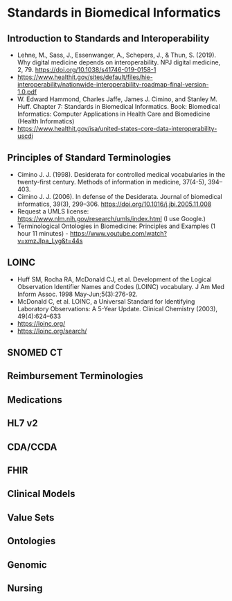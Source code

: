 # Standards in Biomedical Informatics

## Introduction to Standards and Interoperability

* Lehne, M., Sass, J., Essenwanger, A., Schepers, J., & Thun, S. (2019). Why digital medicine depends on interoperability. NPJ digital medicine, 2, 79. https://doi.org/10.1038/s41746-019-0158-1
* https://www.healthit.gov/sites/default/files/hie-interoperability/nationwide-interoperability-roadmap-final-version-1.0.pdf
* W. Edward Hammond, Charles Jaffe, James J. Cimino, and Stanley M. Huff. Chapter 7: Standards in Biomedical Informatics. Book: Biomedical Informatics: Computer Applications in Health Care and Biomedicine (Health Informatics)
* https://www.healthit.gov/isa/united-states-core-data-interoperability-uscdi

## Principles of Standard Terminologies

* Cimino J. J. (1998). Desiderata for controlled medical vocabularies in the twenty-first century. Methods of information in medicine, 37(4-5), 394–403.
* Cimino J. J. (2006). In defense of the Desiderata. Journal of biomedical informatics, 39(3), 299–306. https://doi.org/10.1016/j.jbi.2005.11.008
* Request a UMLS license: https://www.nlm.nih.gov/research/umls/index.html (I use Google.)
* Terminological Ontologies in Biomedicine: Principles and Examples (1 hour 11 minutes) - https://www.youtube.com/watch?v=xmzJIpa_Lyg&t=44s

## LOINC

* Huff SM, Rocha RA, McDonald CJ, et al. Development of the Logical Observation Identifier Names and Codes (LOINC) vocabulary. J Am Med Inform Assoc. 1998 May-Jun;5(3):276-92.
* McDonald C, et al. LOINC, a Universal Standard for Identifying Laboratory Observations: A 5-Year Update. Clinical Chemistry (2003), 49(4):624–633
* https://loinc.org/
* https://loinc.org/search/

## SNOMED CT

## Reimbursement Terminologies

## Medications

## HL7 v2

## CDA/CCDA

## FHIR

## Clinical Models

## Value Sets

## Ontologies

## Genomic

## Nursing
